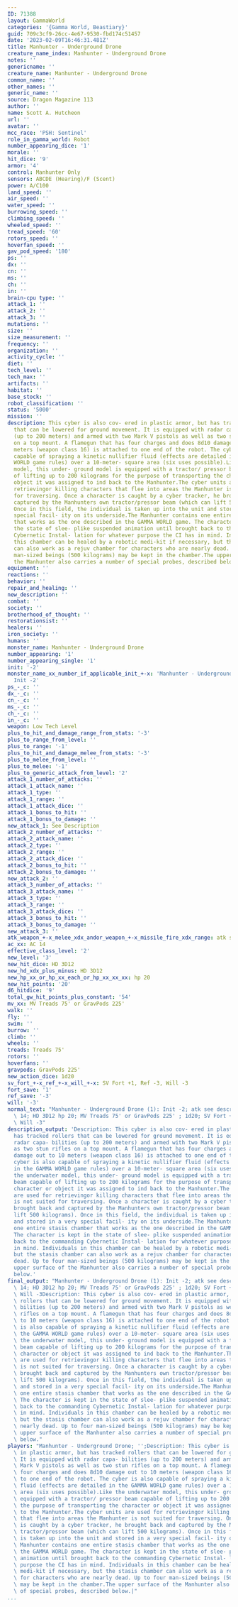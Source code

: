 ```yaml
---
ID: 71388
layout: GammaWorld
categories: '{Gamma World, Beastiary}'
guid: 709c3cf9-26cc-4e67-9530-fbd174c51457
date: '2023-02-09T16:46:31.481Z'
title: Manhunter - Underground Drone
creature_name_index: Manhunter - Underground Drone
notes: ''
genericname: ''
creature_name: Manhunter - Underground Drone
common_name: ''
other_names: ''
generic_name: ''
source: Dragon Magazine 113
author: ''
name: Scott A. Hutcheon
url: ''
avatar: ''
mcc_race: 'PSH: Sentinel'
role_in_gamma_world: Robot
number_appearing_dice: '1'
morale: ''
hit_dice: '9'
armor: '4'
control: Manhunter Only
sensors: ABCDE (Hearing)/F (Scent)
power: A/C100
land_speed: ''
air_speed: ''
water_speed: ''
burrowing_speed: ''
climbing_speed: ''
wheeled_speed: ''
tread_speed: '60'
rotors_speed: ''
hoverfan_speed: ''
gav_pod_speed: '180'
ps: ''
dx: ''
cn: ''
ms: ''
ch: ''
in: ''
brain-cpu type: ''
attack_1: ''
attack_2: ''
attack_3: ''
mutations: ''
size: ''
size_measurement: ''
frequency: ''
organization: ''
activity_cycle: ''
diet: ''
tech_level: ''
tech_max: ''
artifacts: ''
habitat: ''
base_stock: ''
robot_classification: ''
status: '5000'
mission: ''
description: This cyber is also cov- ered in plastic armor, but has tracked rollers
  that can be lowered for ground movement. It is equipped with radar capa- bilities
  (up to 200 meters) and armed with two Mark V pistols as well as two stun rifles
  on a top mount. A flamegun that has four charges and does 8d10 damage out to 10
  meters (weapon class 16) is attached to one end of the robot. The cyber is also
  capable of spraying a kinetic nullifier fluid (effects are detailed in the GAMMA
  WORLD game rules) over a 10-meter- square area (six uses possible).Like the underwater
  model, this under- ground model is equipped with a tractor/ pressor beam capable
  of lifting up to 200 kilograms for the purpose of transporting the character or
  object it was assigned to ind back to the Manhunter.The cyber units are used for
  retrievingor killing characters that flee into areas the Manhunter is not suited
  for traversing. Once a character is caught by a cyber tracker, he brought back and
  captured by the Manhunters own tractor/pressor beam (which can lift 500 kilograms).
  Once in this field, the individual is taken up into the unit and stored in a very
  special facil- ity on its underside.The Manhunter contains one entire stasis chamber
  that works as the one described in the GAMMA WORLD game. The character is kept in
  the state of slee- plike suspended animation until brought back to the commanding
  Cybernetic Instal- lation for whatever purpose the CI has in mind. Individuals in
  this chamber can be healed by a robotic medi-kit if necessary, but the stasis chamber
  can also work as a rejuv chamber for characters who are nearly dead. Up to four
  man-sized beings (500 kilograms) may be kept in the chamber.The upper surface of
  the Manhunter also carries a number of special probes, described below.
equipment: ''
reactions: ''
behavior: ''
repair_and_healing: ''
new_description: ''
combat: ''
society: ''
brotherhood_of_thought: ''
restorationsist: ''
healers: ''
iron_society: ''
humans: ''
monster_name: Manhunter - Underground Drone
number_appearing: '1'
number_appearing_single: '1'
init: '-2'
monster_name_xx_number_if_applicable_init_+-x: 'Manhunter - Underground Drone (1):
  Init -2'
ps_-_c: ''
dx_-_c: ''
cn_-_c: ''
ms_-_c: ''
ch_-_c: ''
in_-_c: ''
weapon: Low Tech Level
plus_to_hit_and_damage_range_from_stats: '-3'
plus_to_range_from_level: ''
plus_to_range: '-1'
plus_to_hit_and_damage_melee_from_stats: '-3'
plus_to_melee_from_level: ''
plus_to_melee: '-1'
plus_to_generic_attack_from_level: '2'
attack_1_number_of_attacks: ''
attack_1_attack_name: ''
attack_1_type: ''
attack_1_range: ''
attack_1_attack_dice: ''
attack_1_bonus_to_hit: ''
attack_1_bonus_to_damage: ''
new_attack_1: See Description
attack_2_number_of_attacks: ''
attack_2_attack_name: ''
attack_2_type: ''
attack_2_range: ''
attack_2_attack_dice: ''
attack_2_bonus_to_hit: ''
attack_2_bonus_to_damage: ''
new_attack_2: ''
attack_3_number_of_attacks: ''
attack_3_attack_name: ''
attack_3_type: ''
attack_3_range: ''
attack_3_attack_dice: ''
attack_3_bonus_to_hit: ''
attack_3_bonus_to_damage: ''
new_attack_3: ''
atk_weapon_+-x_melee_xdx_andor_weapon_+-x_missile_fire_xdx_range: atk see description
ac_xx: AC 14
effective_class_level: '2'
new_level: '3'
new_hit_dice: HD 3D12
new_hd_xdx_plus_minus: HD 3D12
new_hp_xx_or_hp_xx_each_or_hp_xx_xx_xx: hp 20
new_hit_points: '20'
d6_hitdice: '9'
total_gw_hit_points_plus_constant: '54'
mv_xx: MV Treads 75' or GravPods 225'
walk: ''
fly: ''
swim: ''
burrow: ''
climb: ''
wheels: ''
treads: Treads 75'
rotors: ''
hoverfans: ''
gravpods: GravPods 225'
new_action_dice: 1d20
sv_fort_+-x_ref_+-x_will_+-x: SV Fort +1, Ref -3, Will -3
fort_save: '1'
ref_save: '-3'
will: '-3'
normal_text: "Manhunter - Underground Drone (1): Init -2; atk see description; AC\
  \ 14; HD 3D12 hp 20; MV Treads 75' or GravPods 225' ; 1d20; SV Fort +1, Ref -3,\
  \ Will -3"
description_output: 'Description: This cyber is also cov- ered in plastic armor, but
  has tracked rollers that can be lowered for ground movement. It is equipped with
  radar capa- bilities (up to 200 meters) and armed with two Mark V pistols as well
  as two stun rifles on a top mount. A flamegun that has four charges and does 8d10
  damage out to 10 meters (weapon class 16) is attached to one end of the robot. The
  cyber is also capable of spraying a kinetic nullifier fluid (effects are detailed
  in the GAMMA WORLD game rules) over a 10-meter- square area (six uses possible).Like
  the underwater model, this under- ground model is equipped with a tractor/ pressor
  beam capable of lifting up to 200 kilograms for the purpose of transporting the
  character or object it was assigned to ind back to the Manhunter.The cyber units
  are used for retrievingor killing characters that flee into areas the Manhunter
  is not suited for traversing. Once a character is caught by a cyber tracker, he
  brought back and captured by the Manhunters own tractor/pressor beam (which can
  lift 500 kilograms). Once in this field, the individual is taken up into the unit
  and stored in a very special facil- ity on its underside.The Manhunter contains
  one entire stasis chamber that works as the one described in the GAMMA WORLD game.
  The character is kept in the state of slee- plike suspended animation until brought
  back to the commanding Cybernetic Instal- lation for whatever purpose the CI has
  in mind. Individuals in this chamber can be healed by a robotic medi-kit if necessary,
  but the stasis chamber can also work as a rejuv chamber for characters who are nearly
  dead. Up to four man-sized beings (500 kilograms) may be kept in the chamber.The
  upper surface of the Manhunter also carries a number of special probes, described
  below.'
final_output: "Manhunter - Underground Drone (1): Init -2; atk see description; AC\
  \ 14; HD 3D12 hp 20; MV Treads 75' or GravPods 225' ; 1d20; SV Fort +1, Ref -3,\
  \ Will -3Description: This cyber is also cov- ered in plastic armor, but has tracked\
  \ rollers that can be lowered for ground movement. It is equipped with radar capa-\
  \ bilities (up to 200 meters) and armed with two Mark V pistols as well as two stun\
  \ rifles on a top mount. A flamegun that has four charges and does 8d10 damage out\
  \ to 10 meters (weapon class 16) is attached to one end of the robot. The cyber\
  \ is also capable of spraying a kinetic nullifier fluid (effects are detailed in\
  \ the GAMMA WORLD game rules) over a 10-meter- square area (six uses possible).Like\
  \ the underwater model, this under- ground model is equipped with a tractor/ pressor\
  \ beam capable of lifting up to 200 kilograms for the purpose of transporting the\
  \ character or object it was assigned to ind back to the Manhunter.The cyber units\
  \ are used for retrievingor killing characters that flee into areas the Manhunter\
  \ is not suited for traversing. Once a character is caught by a cyber tracker, he\
  \ brought back and captured by the Manhunters own tractor/pressor beam (which can\
  \ lift 500 kilograms). Once in this field, the individual is taken up into the unit\
  \ and stored in a very special facil- ity on its underside.The Manhunter contains\
  \ one entire stasis chamber that works as the one described in the GAMMA WORLD game.\
  \ The character is kept in the state of slee- plike suspended animation until brought\
  \ back to the commanding Cybernetic Instal- lation for whatever purpose the CI has\
  \ in mind. Individuals in this chamber can be healed by a robotic medi-kit if necessary,\
  \ but the stasis chamber can also work as a rejuv chamber for characters who are\
  \ nearly dead. Up to four man-sized beings (500 kilograms) may be kept in the chamber.The\
  \ upper surface of the Manhunter also carries a number of special probes, described\
  \ below."
players: "Manhunter - Underground Drone; '';Description: This cyber is also cov- ered\
  \ in plastic armor, but has tracked rollers that can be lowered for ground movement.\
  \ It is equipped with radar capa- bilities (up to 200 meters) and armed with two\
  \ Mark V pistols as well as two stun rifles on a top mount. A flamegun that has\
  \ four charges and does 8d10 damage out to 10 meters (weapon class 16) is attached\
  \ to one end of the robot. The cyber is also capable of spraying a kinetic nullifier\
  \ fluid (effects are detailed in the GAMMA WORLD game rules) over a 10-meter- square\
  \ area (six uses possible).Like the underwater model, this under- ground model is\
  \ equipped with a tractor/ pressor beam capable of lifting up to 200 kilograms for\
  \ the purpose of transporting the character or object it was assigned to ind back\
  \ to the Manhunter.The cyber units are used for retrievingor killing characters\
  \ that flee into areas the Manhunter is not suited for traversing. Once a character\
  \ is caught by a cyber tracker, he brought back and captured by the Manhunters own\
  \ tractor/pressor beam (which can lift 500 kilograms). Once in this field, the individual\
  \ is taken up into the unit and stored in a very special facil- ity on its underside.The\
  \ Manhunter contains one entire stasis chamber that works as the one described in\
  \ the GAMMA WORLD game. The character is kept in the state of slee- plike suspended\
  \ animation until brought back to the commanding Cybernetic Instal- lation for whatever\
  \ purpose the CI has in mind. Individuals in this chamber can be healed by a robotic\
  \ medi-kit if necessary, but the stasis chamber can also work as a rejuv chamber\
  \ for characters who are nearly dead. Up to four man-sized beings (500 kilograms)\
  \ may be kept in the chamber.The upper surface of the Manhunter also carries a number\
  \ of special probes, described below.|"
...
```

